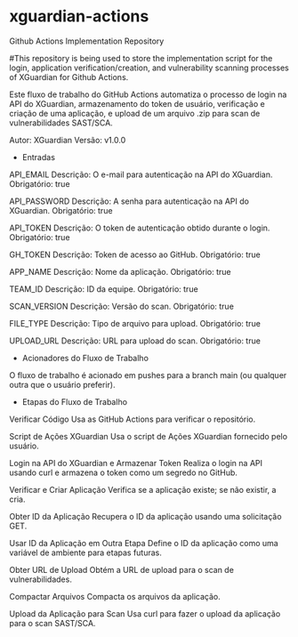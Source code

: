 # xguardian-actions
Github Actions Implementation Repository

#This repository is being used to store the implementation script for the login, application verification/creation, and vulnerability scanning processes of XGuardian for Github Actions.

Este fluxo de trabalho do GitHub Actions automatiza o processo de login na API do XGuardian, armazenamento do token de usuário, verificação e criação de uma aplicação, e upload de um arquivo .zip para scan de vulnerabilidades SAST/SCA.

Autor: XGuardian
Versão: v1.0.0

- Entradas
  
API_EMAIL
Descrição: O e-mail para autenticação na API do XGuardian.
Obrigatório: true

API_PASSWORD
Descrição: A senha para autenticação na API do XGuardian.
Obrigatório: true

API_TOKEN
Descrição: O token de autenticação obtido durante o login.
Obrigatório: true

GH_TOKEN
Descrição: Token de acesso ao GitHub.
Obrigatório: true

APP_NAME
Descrição: Nome da aplicação.
Obrigatório: true

TEAM_ID
Descrição: ID da equipe.
Obrigatório: true

SCAN_VERSION
Descrição: Versão do scan.
Obrigatório: true

FILE_TYPE
Descrição: Tipo de arquivo para upload.
Obrigatório: true

UPLOAD_URL
Descrição: URL para upload do scan.
Obrigatório: true

- Acionadores do Fluxo de Trabalho
  
O fluxo de trabalho é acionado em pushes para a branch main (ou qualquer outra que o usuário preferir).

- Etapas do Fluxo de Trabalho

Verificar Código
Usa as GitHub Actions para verificar o repositório.

Script de Ações XGuardian
Usa o script de Ações XGuardian fornecido pelo usuário.

Login na API do XGuardian e Armazenar Token
Realiza o login na API usando curl e armazena o token como um segredo no GitHub.

Verificar e Criar Aplicação
Verifica se a aplicação existe; se não existir, a cria.

Obter ID da Aplicação
Recupera o ID da aplicação usando uma solicitação GET.

Usar ID da Aplicação em Outra Etapa
Define o ID da aplicação como uma variável de ambiente para etapas futuras.

Obter URL de Upload
Obtém a URL de upload para o scan de vulnerabilidades.

Compactar Arquivos
Compacta os arquivos da aplicação.

Upload da Aplicação para Scan
Usa curl para fazer o upload da aplicação para o scan SAST/SCA.
